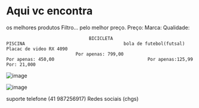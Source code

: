 # Aqui vc encontra
os melhores produtos                                                                                                                                                                                                                    Filtro... 
pelo melhor preço.                                                                                                                                                                                                                      Preço:
                                                                                                                                                                                                                                        Marca:
                                                                                                                                                                                                                                        Qualidade:

                                   BICICLETA                                               PISCINA                                     bola de futebol(futsal)                           Placac de video RX 4090
                              Por apenas: 799,00                                      Por apenas: 450,00                                   Por apenas:125,99                                  Por: 21,000                 




![image](https://github.com/user-attachments/assets/bcde0f78-1eae-4948-905c-2bd29eba1eba)

![image](https://github.com/user-attachments/assets/a8d38cd3-6cda-4b62-acfb-9cc601e836b5)












suporte
telefone (41 987256917)
Redes sociais (chgs)




